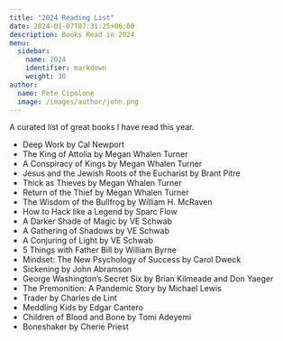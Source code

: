 ```yaml
---
title: "2024 Reading List"
date: 2024-01-07T07:31:25+06:00
description: Books Read in 2024
menu:
  sidebar:
    name: 2024
    identifier: markdown
    weight: 30
author:
  name: Pete Cipolone
  image: /images/author/john.png
---
```




A curated list of great books I have read this year. 


- Deep Work by Cal Newport
- The King of Attolia by Megan Whalen Turner
- A Conspiracy of Kings by Megan Whalen Turner
- Jesus and the Jewish Roots of the Eucharist by Brant Pitre
- Thick as Thieves by Megan Whalen Turner
- Return of the Thief by Megan Whalen Turner
- The Wisdom of the Bullfrog by William H. McRaven
- How to Hack like a Legend by Sparc Flow
- A Darker Shade of Magic by VE Schwab
- A Gathering of Shadows by VE Schwab
- A Conjuring of Light by VE Schwab
- 5 Things with Father Bill by William Byrne
- Mindset: The New Psychology of Success by Carol Dweck
- Sickening by John Abramson
- George Washington’s Secret Six by Brian Kilmeade and Don Yaeger
- The Premonition: A Pandemic Story by Michael Lewis
- Trader by Charles de Lint
- Meddling Kids by Edgar Cantero
- Children of Blood and Bone by Tomi Adeyemi
- Boneshaker by Cherie Priest
